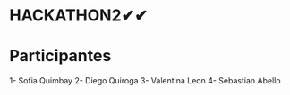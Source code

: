 # HACKATHON2✔✔
# Participantes
1- Sofia Quimbay
2- Diego Quiroga
3- Valentina Leon
4- Sebastian Abello
